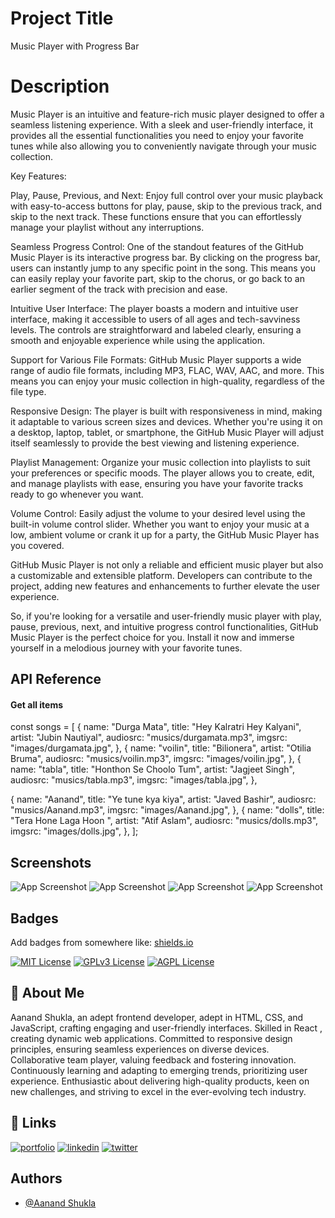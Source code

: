 
# Project Title
Music Player with Progress Bar

# Description

Music Player is an intuitive and feature-rich music player designed to offer a seamless listening experience. With a sleek and user-friendly interface, it provides all the essential functionalities you need to enjoy your favorite tunes while also allowing you to conveniently navigate through your music collection.

Key Features:

Play, Pause, Previous, and Next:
Enjoy full control over your music playback with easy-to-access buttons for play, pause, skip to the previous track, and skip to the next track. These functions ensure that you can effortlessly manage your playlist without any interruptions.

Seamless Progress Control:
One of the standout features of the GitHub Music Player is its interactive progress bar. By clicking on the progress bar, users can instantly jump to any specific point in the song. This means you can easily replay your favorite part, skip to the chorus, or go back to an earlier segment of the track with precision and ease.

Intuitive User Interface:
The player boasts a modern and intuitive user interface, making it accessible to users of all ages and tech-savviness levels. The controls are straightforward and labeled clearly, ensuring a smooth and enjoyable experience while using the application.

Support for Various File Formats:
GitHub Music Player supports a wide range of audio file formats, including MP3, FLAC, WAV, AAC, and more. This means you can enjoy your music collection in high-quality, regardless of the file type.

Responsive Design:
The player is built with responsiveness in mind, making it adaptable to various screen sizes and devices. Whether you're using it on a desktop, laptop, tablet, or smartphone, the GitHub Music Player will adjust itself seamlessly to provide the best viewing and listening experience.

Playlist Management:
Organize your music collection into playlists to suit your preferences or specific moods. The player allows you to create, edit, and manage playlists with ease, ensuring you have your favorite tracks ready to go whenever you want.

Volume Control:
Easily adjust the volume to your desired level using the built-in volume control slider. Whether you want to enjoy your music at a low, ambient volume or crank it up for a party, the GitHub Music Player has you covered.

GitHub Music Player is not only a reliable and efficient music player but also a customizable and extensible platform. Developers can contribute to the project, adding new features and enhancements to further elevate the user experience.

So, if you're looking for a versatile and user-friendly music player with play, pause, previous, next, and intuitive progress control functionalities, GitHub Music Player is the perfect choice for you. Install it now and immerse yourself in a melodious journey with your favorite tunes.

## API Reference

#### Get all items

const songs = [
  {
    name: "Durga Mata",
    title: "Hey Kalratri Hey Kalyani",
    artist: "Jubin Nautiyal",
    audiosrc: "musics/durgamata.mp3",
    imgsrc: "images/durgamata.jpg",
  },
  {
    name: "voilin",
    title: "Bilionera",
    artist: "Otilia Bruma",
    audiosrc: "musics/voilin.mp3",
    imgsrc: "images/voilin.jpg",
  },
  {
    name: "tabla",
    title: "Honthon Se Choolo Tum",
    artist: "Jagjeet Singh",
    audiosrc: "musics/tabla.mp3",
    imgsrc: "images/tabla.jpg",
  },

  {
    name: "Aanand",
    title: "Ye tune kya kiya",
    artist: "Javed Bashir",
    audiosrc: "musics/Aanand.mp3",
    imgsrc: "images/Aanand.jpg",
  },
  {
    name: "dolls",
    title: "Tera Hone Laga Hoon ",
    artist: "Atif Aslam",
    audiosrc: "musics/dolls.mp3",
    imgsrc: "images/dolls.jpg",
  },
];


## Screenshots

![App Screenshot](https://www.linkpicture.com/q/Screenshot-22_15.png)
![App Screenshot](https://www.linkpicture.com/q/Screenshot-23_5.png)
![App Screenshot](https://www.linkpicture.com/q/Screenshot-24_1.png)
![App Screenshot](https://www.linkpicture.com/q/Screenshot-25_6.png)

## Badges

Add badges from somewhere like: [shields.io](https://shields.io/)

[![MIT License](https://img.shields.io/badge/License-MIT-green.svg)](https://choosealicense.com/licenses/mit/)
[![GPLv3 License](https://img.shields.io/badge/License-GPL%20v3-yellow.svg)](https://opensource.org/licenses/)
[![AGPL License](https://img.shields.io/badge/license-AGPL-blue.svg)](http://www.gnu.org/licenses/agpl-3.0)


## 🚀 About Me
Aanand Shukla, an adept frontend developer, adept in HTML, CSS, and JavaScript, crafting engaging and user-friendly interfaces. Skilled in React , creating dynamic web applications. Committed to responsive design principles, ensuring seamless experiences on diverse devices. Collaborative team player, valuing feedback and fostering innovation. Continuously learning and adapting to emerging trends, prioritizing user experience. Enthusiastic about delivering high-quality products, keen on new challenges, and striving to excel in the ever-evolving tech industry.






## 🔗 Links
[![portfolio](https://img.shields.io/badge/my_portfolio-000?style=for-the-badge&logo=ko-fi&logoColor=white)]()
[![linkedin](https://img.shields.io/badge/linkedin-0A66C2?style=for-the-badge&logo=linkedin&logoColor=white)](https://www.linkedin.com/in/aanand-shukla)
[![twitter](https://img.shields.io/badge/twitter-1DA1F2?style=for-the-badge&logo=twitter&logoColor=white)](https://twitter.com/Shuklagii?t=Ut9TgQGsajoLohvLoJnprg&s=09)


## Authors

- [@Aanand Shukla](https://github.com/Aanand-shukla)



